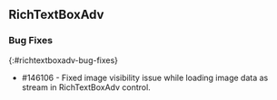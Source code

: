 ## RichTextBoxAdv

### Bug Fixes
{:#richtextboxadv-bug-fixes}

* \#146106 - Fixed image visibility issue while loading image data as stream in RichTextBoxAdv control.

